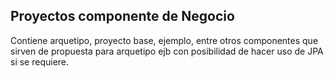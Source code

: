 Proyectos componente de Negocio
---------------------------------------------
Contiene arquetipo, proyecto base, ejemplo, entre otros componentes que sirven de propuesta para arquetipo ejb con posibilidad de hacer uso de JPA si se requiere.
